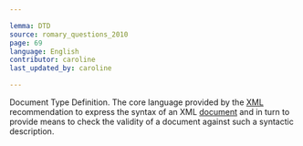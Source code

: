 ```yaml
---

lemma: DTD
source: romary_questions_2010
page: 69
language: English
contributor: caroline
last_updated_by: caroline

---
```


Document Type Definition. The core language provided by the [XML](XML.html) recommendation to express the syntax of an XML [document](document.html) and in turn to provide means to check the validity of a document against such a syntactic description. 
